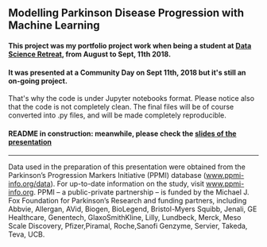 ## Modelling Parkinson Disease Progression with Machine Learning

#### This project was my portfolio project work when being a student at [Data Science Retreat](https://www.datascienceretreat.com/), from August to Sept, 11th 2018. 

#### It was presented at a Community Day on Sept 11th, 2018 but it's still an on-going project.
That's why the code is under Jupyter notebooks format. Please notice also that the code is not completely clean.
The final files will be of course converted into .py files, and will be made completely reproducible. 

#### README in construction: meanwhile, please check the [slides of the presentation](https://docs.google.com/presentation/d/1JYOB0iaeFfNAEunfd2n1ss4aXawDhqgnOqQDEpzDVks/edit#slide=id.g40eea364a6_2_229)


-------------------

Data used in the preparation of this presentation were obtained from the Parkinson’s Progression Markers Initiative (PPMI) database (www.ppmi-info.org/data). 
For up-to-date information on the study, visit www.ppmi-info.org.
PPMI – a public-private partnership – is funded by the Michael J. Fox Foundation for Parkinson’s Research 
and funding partners, including Abbvie, Allergan, AVid, Biogen, BioLegend, Bristol-Myers Squibb, Jenali, GE Healthcare, Genentech, GlaxoSmithKline, Lilly, Lundbeck, Merck, Meso Scale Discovery, Pfizer,Piramal, Roche,Sanofi Genzyme, Servier, Takeda, Teva, UCB.
